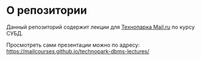 # О репозитории

Данный репозиторий содержит лекции для [Технопарка Mail.ru](https://park.mail.ru/pages/index/) по курсу СУБД.

Просмотреть сами презентации можно по адресу: https://mailcourses.github.io/technopark-dbms-lectures/
